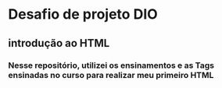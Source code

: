# Desafio de projeto DIO
## introdução ao HTML
### Nesse repositório, utilizei os ensinamentos e as Tags ensinadas no curso para realizar meu primeiro HTML
